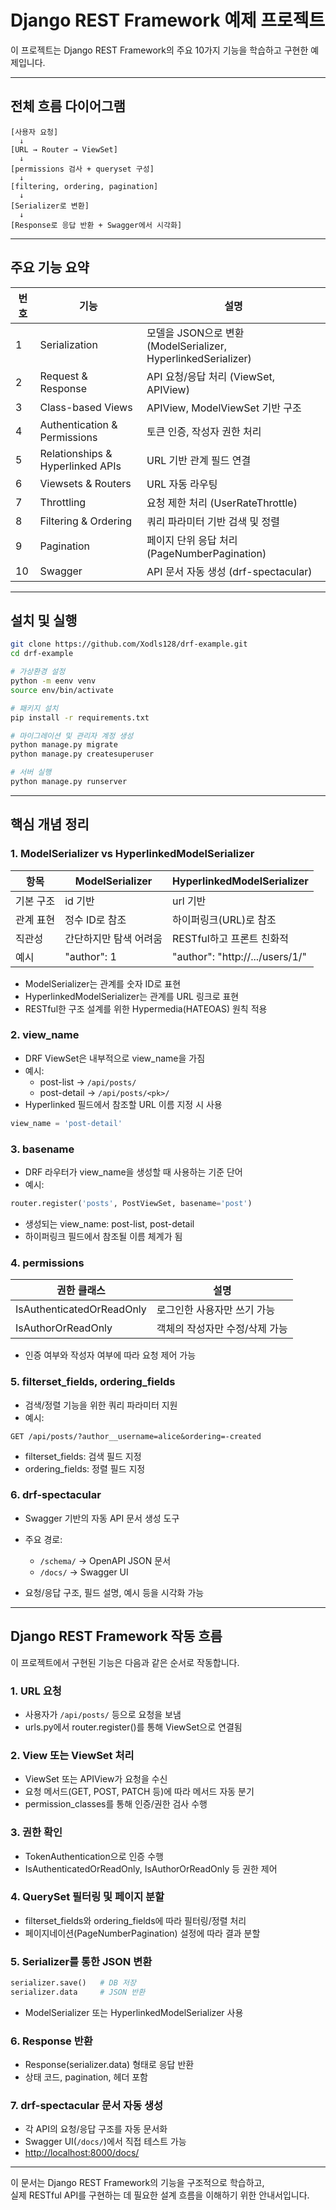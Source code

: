 # Django REST Framework 예제 프로젝트

이 프로젝트는 Django REST Framework의 주요 10가지 기능을 학습하고 구현한 예제입니다.

---

## 전체 흐름 다이어그램

```
[사용자 요청]
  ↓
[URL → Router → ViewSet]
  ↓
[permissions 검사 + queryset 구성]
  ↓
[filtering, ordering, pagination]
  ↓
[Serializer로 변환]
  ↓
[Response로 응답 반환 + Swagger에서 시각화]
```

---

## 주요 기능 요약

| 번호 | 기능 | 설명 |
|------|------|------|
| 1 | Serialization | 모델을 JSON으로 변환 (ModelSerializer, HyperlinkedSerializer) |
| 2 | Request & Response | API 요청/응답 처리 (ViewSet, APIView) |
| 3 | Class-based Views | APIView, ModelViewSet 기반 구조 |
| 4 | Authentication & Permissions | 토큰 인증, 작성자 권한 처리 |
| 5 | Relationships & Hyperlinked APIs | URL 기반 관계 필드 연결 |
| 6 | Viewsets & Routers | URL 자동 라우팅 |
| 7 | Throttling | 요청 제한 처리 (UserRateThrottle) |
| 8 | Filtering & Ordering | 쿼리 파라미터 기반 검색 및 정렬 |
| 9 | Pagination | 페이지 단위 응답 처리 (PageNumberPagination) |
| 10 | Swagger | API 문서 자동 생성 (drf-spectacular) |

---

## 설치 및 실행

```bash
git clone https://github.com/Xodls128/drf-example.git
cd drf-example

# 가상환경 설정
python -m eenv venv
source env/bin/activate 

# 패키지 설치
pip install -r requirements.txt

# 마이그레이션 및 관리자 계정 생성
python manage.py migrate
python manage.py createsuperuser

# 서버 실행
python manage.py runserver
```

---

## 핵심 개념 정리

### 1. ModelSerializer vs HyperlinkedModelSerializer

| 항목 | ModelSerializer | HyperlinkedModelSerializer |
|------|------------------|-----------------------------|
| 기본 구조 | id 기반 | url 기반 |
| 관계 표현 | 정수 ID로 참조 | 하이퍼링크(URL)로 참조 |
| 직관성 | 간단하지만 탐색 어려움 | RESTful하고 프론트 친화적 |
| 예시 | "author": 1 | "author": "http://.../users/1/" |

- ModelSerializer는 관계를 숫자 ID로 표현
- HyperlinkedModelSerializer는 관계를 URL 링크로 표현
- RESTful한 구조 설계를 위한 Hypermedia(HATEOAS) 원칙 적용

### 2. view_name

- DRF ViewSet은 내부적으로 view_name을 가짐
- 예시:
  - post-list → `/api/posts/`
  - post-detail → `/api/posts/<pk>/`
- Hyperlinked 필드에서 참조할 URL 이름 지정 시 사용

```python
view_name = 'post-detail'
```

### 3. basename

- DRF 라우터가 view_name을 생성할 때 사용하는 기준 단어
- 예시:

```python
router.register('posts', PostViewSet, basename='post')
```

- 생성되는 view_name: post-list, post-detail
- 하이퍼링크 필드에서 참조될 이름 체계가 됨

### 4. permissions

| 권한 클래스 | 설명 |
|-------------|------|
| IsAuthenticatedOrReadOnly | 로그인한 사용자만 쓰기 가능 |
| IsAuthorOrReadOnly | 객체의 작성자만 수정/삭제 가능 |

- 인증 여부와 작성자 여부에 따라 요청 제어 가능

### 5. filterset_fields, ordering_fields

- 검색/정렬 기능을 위한 쿼리 파라미터 지원
- 예시:

```
GET /api/posts/?author__username=alice&ordering=-created
```

- filterset_fields: 검색 필드 지정
- ordering_fields: 정렬 필드 지정

### 6. drf-spectacular

- Swagger 기반의 자동 API 문서 생성 도구
- 주요 경로:
  - `/schema/` → OpenAPI JSON 문서
  - `/docs/` → Swagger UI

- 요청/응답 구조, 필드 설명, 예시 등을 시각화 가능

---

## Django REST Framework 작동 흐름

이 프로젝트에서 구현된 기능은 다음과 같은 순서로 작동합니다.

### 1. URL 요청

- 사용자가 `/api/posts/` 등으로 요청을 보냄
- urls.py에서 router.register()를 통해 ViewSet으로 연결됨

### 2. View 또는 ViewSet 처리

- ViewSet 또는 APIView가 요청을 수신
- 요청 메서드(GET, POST, PATCH 등)에 따라 메서드 자동 분기
- permission_classes를 통해 인증/권한 검사 수행

### 3. 권한 확인

- TokenAuthentication으로 인증 수행
- IsAuthenticatedOrReadOnly, IsAuthorOrReadOnly 등 권한 제어

### 4. QuerySet 필터링 및 페이지 분할

- filterset_fields와 ordering_fields에 따라 필터링/정렬 처리
- 페이지네이션(PageNumberPagination) 설정에 따라 결과 분할

### 5. Serializer를 통한 JSON 변환

```python
serializer.save()   # DB 저장
serializer.data     # JSON 반환
```

- ModelSerializer 또는 HyperlinkedModelSerializer 사용

### 6. Response 반환

- Response(serializer.data) 형태로 응답 반환
- 상태 코드, pagination, 헤더 포함

### 7. drf-spectacular 문서 자동 생성

- 각 API의 요청/응답 구조를 자동 문서화
- Swagger UI(`/docs/`)에서 직접 테스트 가능
- [http://localhost:8000/docs/](http://localhost:8000/docs/)
---

이 문서는 Django REST Framework의 기능을 구조적으로 학습하고,  
실제 RESTful API를 구현하는 데 필요한 설계 흐름을 이해하기 위한 안내서입니다.
